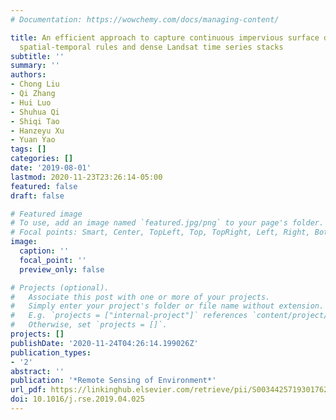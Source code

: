 ```yaml
---
# Documentation: https://wowchemy.com/docs/managing-content/

title: An efficient approach to capture continuous impervious surface dynamics using
  spatial-temporal rules and dense Landsat time series stacks
subtitle: ''
summary: ''
authors:
- Chong Liu
- Qi Zhang
- Hui Luo
- Shuhua Qi
- Shiqi Tao
- Hanzeyu Xu
- Yuan Yao
tags: []
categories: []
date: '2019-08-01'
lastmod: 2020-11-23T23:26:14-05:00
featured: false
draft: false

# Featured image
# To use, add an image named `featured.jpg/png` to your page's folder.
# Focal points: Smart, Center, TopLeft, Top, TopRight, Left, Right, BottomLeft, Bottom, BottomRight.
image:
  caption: ''
  focal_point: ''
  preview_only: false

# Projects (optional).
#   Associate this post with one or more of your projects.
#   Simply enter your project's folder or file name without extension.
#   E.g. `projects = ["internal-project"]` references `content/project/deep-learning/index.md`.
#   Otherwise, set `projects = []`.
projects: []
publishDate: '2020-11-24T04:26:14.199026Z'
publication_types:
- '2'
abstract: ''
publication: '*Remote Sensing of Environment*'
url_pdf: https://linkinghub.elsevier.com/retrieve/pii/S0034425719301762
doi: 10.1016/j.rse.2019.04.025
---
```

